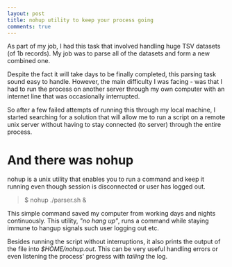 ```yaml
---
layout: post
title: nohup utility to keep your process going
comments: true
---
```


As part of my job, I had this task that involved handling huge TSV datasets (of 1b records). My job was to parse all of the datasets and form a new combined one. 

Despite the fact it will take days to be finally completed, this parsing task sound easy to handle. However, the main difficulty I was facing - was that I had to run the process on another server through my own computer with an internet line that was occasionally interrupted.

So after a few failed attempts of running this through my local machine, I started searching for a solution that will allow me to run a script on a remote unix server without having to stay connected (to server) through the entire process.

# And there was nohup

nohup is a unix utility that enables you to run a command and keep it running even though session is disconnected or user has logged out.

> $ nohup ./parser.sh &

This simple command saved my computer from working days and nights continuously. This utility, _"no hang up"_, runs a command while staying immune to hangup signals such user logging out etc. 

Besides running the script without interruptions, it also prints the output of the file into _$HOME/nohup.out_. This can be very useful handling errors or even listening the process' progress with _tailing_ the log.

